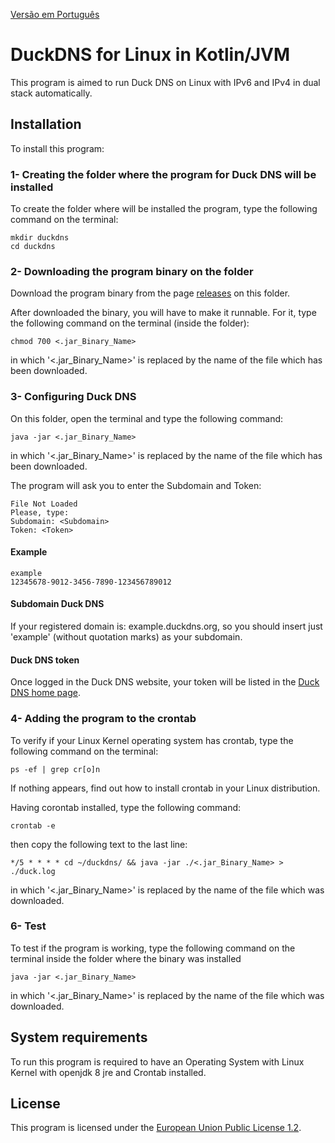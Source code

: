 [Versão em Português](README.md)

# DuckDNS for Linux in Kotlin/JVM

This program is aimed to run Duck DNS on Linux with IPv6 and IPv4 in dual stack automatically.

## Installation

To install this program:

### 1- Creating the folder where the program for Duck DNS will be installed

To create the folder where will be installed the program, type the following command on the terminal:

```
mkdir duckdns
cd duckdns
```

### 2- Downloading the program binary on the folder

Download the program binary from the page [releases](https://github.com/Henriquemcc/Duck_DNS_Kotlin_JVM/releases) on this
folder.

After downloaded the binary, you will have to make it runnable. For it, type the following command on the 
terminal (inside
the folder):

```
chmod 700 <.jar_Binary_Name>
```

in which '<.jar_Binary_Name>' is replaced by the name of the file which has been downloaded.

### 3- Configuring Duck DNS

On this folder, open the terminal and type the following command:

```
java -jar <.jar_Binary_Name>
```

in which '<.jar_Binary_Name>' is replaced by the name of the file which has been downloaded.

The program will ask you to enter the Subdomain and Token:

```
File Not Loaded
Please, type:
Subdomain: <Subdomain> 
Token: <Token>
```

#### Example

```
example
12345678-9012-3456-7890-123456789012
```

#### Subdomain Duck DNS

If your registered domain is: example.duckdns.org, so you should insert just 'example' (without quotation marks) as your
subdomain.

#### Duck DNS token

Once logged in the Duck DNS website, your token will be listed in the [Duck DNS home page](https://www.duckdns.org/).

### 4- Adding the program to the crontab

To verify if your Linux Kernel operating system has crontab, type the following command on the terminal:

```
ps -ef | grep cr[o]n
```

If nothing appears, find out how to install crontab in your Linux distribution.

Having corontab installed, type the following command:

```
crontab -e
```

then copy the following text to the last line:

```
*/5 * * * * cd ~/duckdns/ && java -jar ./<.jar_Binary_Name> > ./duck.log
```

in which '<.jar_Binary_Name>' is replaced by the name of the file which was downloaded.

### 6- Test

To test if the program is working, type the following command on the terminal inside the folder where the binary was
installed

```
java -jar <.jar_Binary_Name>
```

in which '<.jar_Binary_Name>' is replaced by the name of the file which was downloaded.

## System requirements

To run this program is required to have an Operating System with Linux Kernel with openjdk 8 jre and Crontab installed.

## License

This program is licensed under the [European Union Public License 1.2](LICENSE).
